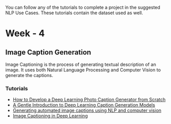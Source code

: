 You can follow any of the tutorials to complete a project in the suggested NLP Use Cases. These tutorials contain the dataset used as well.

# Week - 4
## Image Caption Generation <br />

Image Captioning is the process of generating textual description of an image. It uses both Natural Language Processing and Computer Vision to generate the captions.

### Tutorials
- [How to Develop a Deep Learning Photo Caption Generator from Scratch](https://machinelearningmastery.com/develop-a-deep-learning-caption-generation-model-in-python/)
- [A Gentle Introduction to Deep Learning Caption Generation Models](https://machinelearningmastery.com/deep-learning-caption-generation-models/)
- [Generating automated image captions using NLP and computer vision](https://hub.packtpub.com/generating-automated-image-captions-using-nlp-and-computer-vision-tutorial/)
- [Image Captioning in Deep Learning](https://towardsdatascience.com/image-captioning-in-deep-learning-9cd23fb4d8d2)
